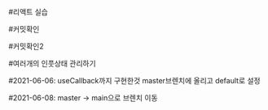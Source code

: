 #리액트 실습

#커밋확인

#커밋확인2

#여러개의 인풋상태 관리하기

#2021-06-06: useCallback까지 구현한것 master브렌치에 올리고 default로 설정

#2021-06-08: master -> main으로 브렌치 이동